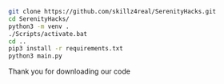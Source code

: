 ```bash
git clone https://github.com/skillz4real/SerenityHacks.git
cd SerenityHacks/
python3 -m venv .
./Scripts/activate.bat
cd ..
pip3 install -r requirements.txt
python3 main.py
```
Thank you for downloading our code

